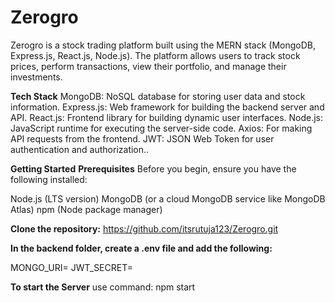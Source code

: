 # Zerogro
Zerogro is a stock trading platform built using the MERN stack (MongoDB, Express.js, React.js, Node.js).
The platform allows users to track stock prices, perform transactions, view their portfolio, and manage their investments.

**Tech Stack**
MongoDB: NoSQL database for storing user data and stock information.
Express.js: Web framework for building the backend server and API.
React.js: Frontend library for building dynamic user interfaces.
Node.js: JavaScript runtime for executing the server-side code.
Axios: For making API requests from the frontend.
JWT: JSON Web Token for user authentication and authorization..

**Getting Started**
**Prerequisites**
Before you begin, ensure you have the following installed:

Node.js (LTS version)
MongoDB (or a cloud MongoDB service like MongoDB Atlas)
npm (Node package manager)

**Clone the repository:** https://github.com/itsrutuja123/Zerogro.git

**In the backend folder, create a .env file and add the following:**

MONGO_URI=<your-mongodb-uri>
JWT_SECRET=<your-jwt-secret-key>

**To start the Server**
use command: npm start
